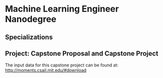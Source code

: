 # Machine Learning Engineer Nanodegree
## Specializations
## Project: Capstone Proposal and Capstone Project

The input data for this capstone project can be found at:
http://moments.csail.mit.edu/#download

